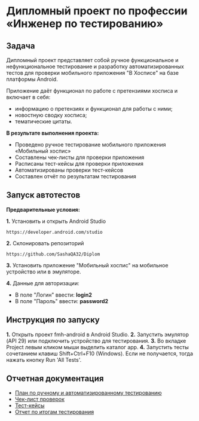 # Дипломный проект по профессии «Инженер по тестированию»

## Задача
Дипломный проект представляет собой ручное функциональное и нефункциональное тестирование и разработку автоматизированных тестов для проверки мобильного приложения "В Хосписе" на базе платформы Android.

Приложение даёт функционал по работе с претензиями хосписа и включает в себя:
* информацию о претензиях и функционал для работы с ними;
* новостную сводку хосписа;
* тематические цитаты.

**В результате выполнения проекта:**
* Проведено ручное тестирование мобильного приложения «Мобильный хоспис»
* Составлены чек-листы для проверки приложения
* Расписаны тест-кейсы для проверки приложения
* Автоматизированы проверки тест-кейсов
* Составлен отчёт по результатам тестирования

## Запуск автотестов

**Предварительные условия:**

**1.** Установить и открыть Android Studio 
      
    https://developer.android.com/studio 
  
**2.** Склонировать репозиторий

    https://github.com/SashaQA32/Diplom   
 
**3.**  Установить приложение "Мобильный хоспис" на мобильное устройство или в эмуляторе.

**4.** Данные для авторизации: 
- В поле "Логин" ввести: **login2**   
- В поле "Пароль" ввести: **password2**

## Инструкция по запуску

**1.** Открыть проект fmh-android в Android Studio.
**2.** Запустить эмулятор (API 29) или подключить устройство для тестирования.
**3.** Во вкладке Project левым кликом мыши выделить каталог app.
**4.** Запустить тесты сочетанием клавиш Shift+Ctrl+F10 (Windows). Если не получается, тогда нажать кнопку Run 'All Tests'.    


## Отчетная документация
* [План по ручному и автоматизированному тестированию](https://github.com/SashaQA32/Diplom/blob/master/Plan.md)
* [Чек-лист проверок](https://github.com/SashaQA32/Diplom/blob/master/Check.xlsx)
* [Тест-кейсы](https://github.com/SashaQA32/Diplom/blob/master/Cases.xlsx)
* [Отчет по итогам тестирования]()